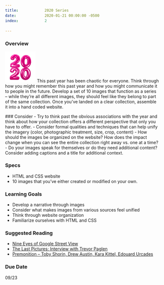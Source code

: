 ```yaml
---
title:            2020 Series
date:             2020-01-21 00:00:00 -0500
index:            2

---
```


### Overview
<p style="clear: both;">
  <img src="../assets/images/2020.gif" width="100" class="syllabus-img">
  This past year has been chaotic for everyone. Think through how you might remember this past year and how you might communicate it to people in the future. Develop a set of 10 images that function as a series – while they&rsquo;re all different images, they should feel like they belong to part of the same collection. Once you&rsquo;ve landed on a clear collection, assemble it into a hand coded website.
</p>
### Consider
- Try to think past the obvious associations with the year and think about how your collection offers a different perspective that only you have to offer.
- Consider formal qualities and techniques that can help unify the imagery (color, photographic treatment, size, crop, content)
- How should the images be organized on the website? How does the impact change when you can see the entire collection right away vs. one at a time?
- Do your images speak for themselves or do they need additional content? Consider adding captions and a title for additional context.

### Specs
- HTML and CSS website
- 10 images that you&rsquo;ve either created or modified on your own.

### Learning Goals
- Develop a narrative through images
- Consider what makes images from various sources feel unified
- Think through website organization
- Familiarize ourselves with HTML and CSS


### Suggested Reading
- <a href="https://anthology.rhizome.org/9-eyes" target="_blank">Nine Eyes of Google Street View</a>
- <a href="../assets/readings/paglen.pdf" target="_blank">The Last Pictures: Interview with Trevor Paglen</a>
- <a href="https://subpixel.space/entries/premonition/" target="_blank">Premonition – Toby Shorin, Drew Austin, Kara Kittel, Edouard Urcades</a>

### Due Date
09/23
